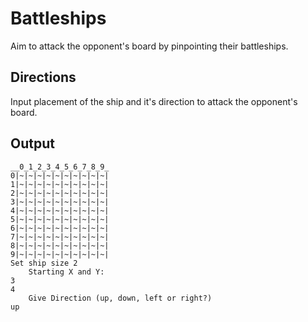# Battleships
Aim to attack the opponent's board by pinpointing their battleships.
## Directions
Input placement of the ship and it's direction to attack  the opponent's board.
## Output
```
__0_1_2_3_4_5_6_7_8_9_
0|~|~|~|~|~|~|~|~|~|~|
1|~|~|~|~|~|~|~|~|~|~|
2|~|~|~|~|~|~|~|~|~|~|
3|~|~|~|~|~|~|~|~|~|~|
4|~|~|~|~|~|~|~|~|~|~|
5|~|~|~|~|~|~|~|~|~|~|
6|~|~|~|~|~|~|~|~|~|~|
7|~|~|~|~|~|~|~|~|~|~|
8|~|~|~|~|~|~|~|~|~|~|
9|~|~|~|~|~|~|~|~|~|~|
Set ship size 2
	Starting X and Y: 
3
4
	Give Direction (up, down, left or right?)
up
